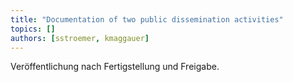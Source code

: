 ```yaml
---
title: "Documentation of two public dissemination activities"
topics: []
authors: [sstroemer, kmaggauer]
---
```


Veröffentlichung nach Fertigstellung und Freigabe.
